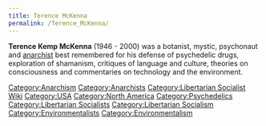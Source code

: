 ```yaml
---
title: Terence McKenna
permalink: /Terence_McKenna/
---
```


**Terence Kemp McKenna** (1946 - 2000) was a botanist, mystic,
psychonaut and [anarchist](Anarchism "wikilink") best remembered for his
defense of psychedelic drugs, exploration of shamanism, critiques of
language and culture, theories on consciousness and commentaries on
technology and the environment.

[Category:Anarchism](Category:Anarchism "wikilink")
[Category:Anarchists](Category:Anarchists "wikilink")
[Category:Libertarian Socialist
Wiki](Category:Libertarian_Socialist_Wiki "wikilink")
[Category:USA](Category:USA "wikilink") [Category:North
America](Category:North_America "wikilink")
[Category:Psychedelics](Category:Psychedelics "wikilink")
[Category:Libertarian
Socialists](Category:Libertarian_Socialists "wikilink")
[Category:Libertarian
Socialism](Category:Libertarian_Socialism "wikilink")
[Category:Environmentalists](Category:Environmentalists "wikilink")
[Category:Environmentalism](Category:Environmentalism "wikilink")